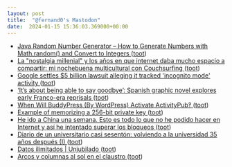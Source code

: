 ```yaml
---
layout: post
title:  "@fernand0's Mastodon"
date:  2024-01-15 15:36:03.369000+00:00
---
```

*  [Java Random Number Generator – How to Generate Numbers with Math.random() and Convert to Integers ](https://www.freecodecamp.org/news/java-random-number-generator-how-to-generate-with-math-random-and-convert-to-integer) ([toot](https://mastodon.social/@fernand0/111760701087268793))
*  [La "nostalgia millenial" y los años en que internet daba mucho espacio a compartir: mi nochebuena multicultural con Couchsurfing ](https://www.genbeta.com/a-fondo/nostalgia-millenial-anos-que-internet-daba-mucho-espacio-a-compartir-mi-nochebuena-multicultural-couchsurfin) ([toot](https://mastodon.social/@fernand0/111760525796271250))
*  [Google settles $5 billion lawsuit alleging it tracked 'incognito mode' activity ](https://www.pbs.org/newshour/nation/google-settles-5-billion-lawsuit-alleging-it-tracked-incognito-mode-activit) ([toot](https://mastodon.social/@fernand0/111760504269396528))
*  [‘It’s about being able to say goodbye’: Spanish graphic novel explores early Franco-era reprisals ](https://www.theguardian.com/world/2024/jan/08/spanish-graphic-novel-explores-early-franco-ero-mass-burials-abyss-of-forgettin) ([toot](https://mastodon.social/@fernand0/111760287655920051))
*  [When Will BuddyPress (By WordPress) Activate ActivityPub‽ ](https://darnell.day/when-will-buddypress-by-wordpress-activate-activitypu) ([toot](https://mastodon.social/@fernand0/111760130162104179))
*  [Example of memorizing a 256-bit private key ](https://www.johndcook.com/blog/2023/12/28/memorizing-a-key) ([toot](https://mastodon.social/@fernand0/111760053593057822))
*  [He ido a China una semana. Esto es todo lo que no he podido hacer en Internet y así he intentado superar los bloqueos ](https://www.genbeta.com/a-fondo/he-ido-a-china-semana-esto-todo-que-no-he-podido-hacer-internet-asi-he-intentado-superar-bloqueo) ([toot](https://mastodon.social/@fernand0/111759905275608858))
*  [Diario de un universitario casi sesentón: volviendo a la universidad 35 años después (I)  ](https://changlonet.com/blog/diario-de-un-universitario-casi-sesenton-volviendo-a-la-universidad-35-anos-despues-i/) ([toot](https://mastodon.social/@fernand0/111759815398519751))
*  [
Datos ilimitados \| Unjubilado	 ](https://www.unjubilado.info/datos-ilimitados) ([toot](https://mastodon.social/@fernand0/111759718370943247))
*  [Arcos y columnas al sol en el claustro ](https://www.flickr.com/photos/fernand0/53457114361) ([toot](https://mastodon.social/@fernand0/111759655458515985))
